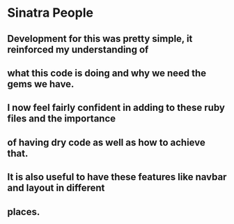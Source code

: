 <h1>Sinatra People</h1>

## Development for this was pretty simple, it reinforced my understanding of
## what this code is doing and why we need the gems we have.
## I now feel fairly confident in adding to these ruby files and the importance
## of having dry code as well as how to achieve that.
## It is also useful to have these features like navbar and layout in different
## places.
